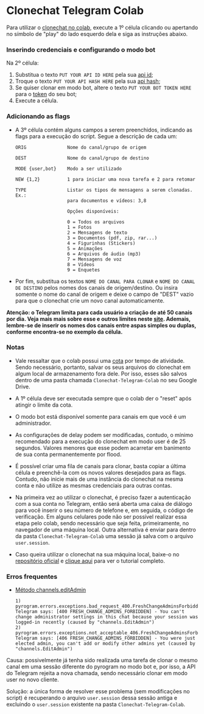 # Clonechat Telegram Colab

Para utilizar o [clonechat no colab](https://colab.research.google.com/github/Drrivao/Clonechat-Telegram-Colab/blob/master/Clonechat_Telegram_Colab.ipynb), execute a 1º célula clicando ou apertando no símbolo de "play" do lado esquerdo dela e siga as instruções abaixo.

### Inserindo credenciais e configurando o modo bot

Na 2º célula:

1) Substitua o texto `PUT YOUR API ID HERE` pela sua [api id](https://t.me/c/1297554030/69);
2) Troque o texto `PUT YOUR API HASH HERE` pela sua [api hash](https://t.me/c/1297554030/69);
3) Se quiser clonar em modo bot, altere o texto `PUT YOUR BOT TOKEN HERE` para o [token](https://t.me/BotFather) do seu bot;
4) Execute a célula.

### Adicionando as flags

* A 3º célula contém alguns campos a serem preenchidos, indicando as flags para a execução do script. Segue a descrição de cada um:


      ORIG               Nome do canal/grupo de origem

      DEST               Nome do canal/grupo de destino

      MODE {user,bot}    Modo a ser utilizado

      NEW {1,2}          1 para iniciar uma nova tarefa e 2 para retomar

      TYPE               Listar os tipos de mensagens a serem clonadas. Ex.:
                         para documentos e vídeos: 3,8 

                         Opções disponíveis: 

                         0 = Todos os arquivos
                         1 = Fotos
                         2 = Mensagens de texto
                         3 = Documentos (pdf, zip, rar...)
                         4 = Figurinhas (Stickers)
                         5 = Animações
                         6 = Arquivos de áudio (mp3)
                         7 = Mensagens de voz
                         8 = Vídeos
                         9 = Enquetes


* Por fim, substitua os textos `NOME DO CANAL PARA CLONAR` e `NOME DO CANAL DE DESTINO` pelos nomes dos canais de origem/destino. Ou insira somente o nome do canal de origem e deixe o campo de "DEST" vazio para que o clonechat crie um novo canal automaticamente.

**Atenção: o Telegram limita para cada usuário a criação de até 50 canais por dia. Veja mais mais sobre esse e outros limites neste [site](https://limits.tginfo.me/en). Ademais, lembre-se de inserir os nomes dos canais entre aspas simples ou duplas, conforme encontra-se no exemplo da célula.**

### Notas

* Vale ressaltar que o colab possui uma [cota](https://research.google.com/colaboratory/faq.html#idle-timeouts) por tempo de atividade. Sendo necessário, portanto, salvar os seus arquivos do clonechat em algum local de armazenamento fora dele. Por isso, esses são salvos dentro de uma pasta chamada `Clonechat-Telegram-Colab` no seu Google Drive.

* A 1º célula deve ser executada sempre que o colab der o "reset" após atingir o limite da cota.

* O modo bot está disponível somente para canais em que você é um administrador.

* As configurações de delay podem ser modificadas, contudo, o mínimo recomendado para a execução do clonechat em modo user é de 25 segundos. Valores menores que esse podem acarretar em banimento de sua conta permanentemente por flood.

* É possível criar uma fila de canais para clonar, basta copiar a última célula e preenchê-la com os novos valores desejados para as flags. Contudo, não inicie mais de uma instância do clonechat na mesma conta e não utilize as mesmas credenciais para outras contas.

* Na primeira vez ao utilizar o clonechat, é preciso fazer a autenticação com a sua conta no Telegram, então será aberta uma caixa de diálogo para você inserir o seu número de telefone e, em seguida, o código de verificação. Em alguns celulares pode não ser possível realizar essa etapa pelo colab, sendo necessário que seja feita, primeiramente, no navegador de uma máquina local. Outra alternativa é enviar para dentro da pasta `Clonechat-Telegram-Colab` uma sessão já salva com o arquivo `user.session`.

* Caso queira utilizar o clonechat na sua máquina local, baixe-o no [repositório oficial](https://github.com/apenasrr/clonechat) e [clique aqui](https://upolar.github.io/clonechats-docs/) para ver o tutorial completo.

### Erros frequentes

* [Método channels.editAdmin](https://core.telegram.org/method/channels.editAdmin#bots-can-use-this-method)

      1) pyrogram.errors.exceptions.bad_request_400.FreshChangeAdminsForbidden: Telegram says: [400 FRESH_CHANGE_ADMINS_FORBIDDEN] - You can't change administrator settings in this chat because your session was logged-in recently (caused by "channels.EditAdmin")
      2) pyrogram.errors.exceptions.not_acceptable_406.FreshChangeAdminsForbidden: Telegram says: [406 FRESH_CHANGE_ADMINS_FORBIDDEN] - You were just elected admin, you can't add or modify other admins yet (caused by "channels.EditAdmin")

Causa: possivelmente já tenha sido realizada uma tarefa de clonar o mesmo canal em uma sessão diferente do pyrogram no modo bot e, por isso, a API do Telegram rejeita a nova chamada, sendo necessário clonar em modo user no novo cliente.

Solução: a única forma de resolver esse problema (sem modificações no script) é recuperando o arquivo `user.session` dessa sessão antiga e excluindo o `user.session` existente na pasta `Clonechat-Telegram-Colab`.
